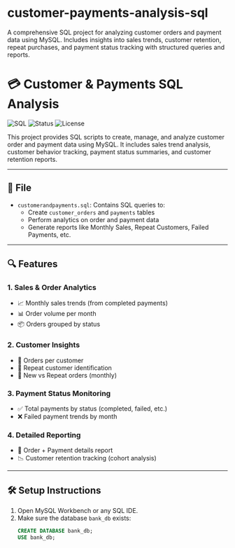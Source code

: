 # customer-payments-analysis-sql
A comprehensive SQL project for analyzing customer orders and payment data using MySQL. Includes insights into sales trends, customer retention, repeat purchases, and payment status tracking with structured queries and reports.

# 💳 Customer & Payments SQL Analysis

![SQL](https://img.shields.io/badge/SQL-MySQL-blue?logo=mysql)
![Status](https://img.shields.io/badge/status-active-success)
![License](https://img.shields.io/badge/license-MIT-green)

This project provides SQL scripts to create, manage, and analyze customer order and payment data using MySQL. It includes sales trend analysis, customer behavior tracking, payment status summaries, and customer retention reports.

---

## 📂 File

- `customerandpayments.sql`: Contains SQL queries to:
  - Create `customer_orders` and `payments` tables
  - Perform analytics on order and payment data
  - Generate reports like Monthly Sales, Repeat Customers, Failed Payments, etc.

---

## 🔍 Features

### 1. Sales & Order Analytics
- 📈 Monthly sales trends (from completed payments)
- 📊 Order volume per month
- 📦 Orders grouped by status

### 2. Customer Insights
- 👤 Orders per customer
- 🔁 Repeat customer identification
- 📅 New vs Repeat orders (monthly)

### 3. Payment Status Monitoring
- ✅ Total payments by status (completed, failed, etc.)
- ❌ Failed payment trends by month

### 4. Detailed Reporting
- 🔗 Order + Payment details report
- 📉 Customer retention tracking (cohort analysis)

---

## 🛠️ Setup Instructions

1. Open MySQL Workbench or any SQL IDE.
2. Make sure the database `bank_db` exists:
   ```sql
   CREATE DATABASE bank_db;
   USE bank_db;
